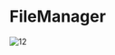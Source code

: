 # FileManager

![12](https://user-images.githubusercontent.com/91146383/141809479-d7ce6987-8800-4c2e-83fe-772c369a53d1.png)
